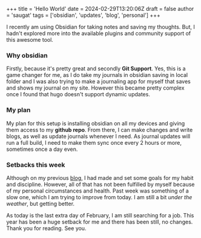 +++
title = 'Hello World'
date = 2024-02-29T13:20:06Z
draft = false
author = 'saugat'
tags = ['obsidian', 'updates', 'blog', 'personal']
+++

I recently am using Obsidian for taking notes and saving my thoughts. But, I hadn't explored more into the available plugins and community support of this awesome tool. 
### Why obsidian
Firstly, because it's pretty great and secondly **Git Support**. Yes, this is a game changer for me, as I do take my journals in obsidian saving in local folder and I was also trying to make a journaling app for myself that saves and shows my journal on my site. However this became pretty complex once I found that hugo doesn't support dynamic updates. 
### My plan
My plan for this setup is installing obsidian on all my devices and giving them access to my **github repo**. From there, I can make changes and write blogs, as well as update journals whenever I need. As journal updates will run a full build, I need to make them sync once every 2 hours or more, sometimes once a day even. 
### Setbacks this week
Although on my previous [blog](long-time.md), I had made and set some goals for my habit and discipline. However, all of that has not been fulfilled by myself because of my personal circumstances and health. Past week was something of a slow one, which I am trying to improve from today. I am still a bit *under the weather*, but getting better.

As today is the last extra day of February, I am still searching for a job. This year has been a huge setback for me and there has been still, no changes. Thank you for reading. See you.

